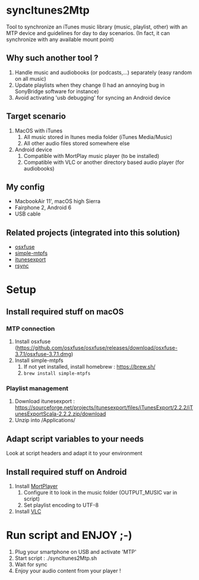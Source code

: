 # syncItunes2Mtp
Tool to synchronize an iTunes music library (music, playlist, other) with an MTP device and guidelines for day to day scenarios.
(In fact, it can synchronize with any available mount point)

## Why such another tool ?
1. Handle music and audiobooks (or podcasts,...) separately (easy random on all music)
2. Update playlists when they change (I had an annoying bug in SonyBridge software for instance)
3. Avoid activating 'usb debugging' for syncing an Android device

## Target scenario
1. MacOS with iTunes
   1. All music stored in Itunes media folder (iTunes Media/Music)
   1. All other audio files stored somewhere else
1. Android device
   1. Compatible with MortPlay music player (to be installed)
   1. Compatible with VLC or another directory based audio player (for audiobooks)
  
## My config
* MacbookAir 11', macOS high Sierra
* Fairphone 2, Android 6
* USB cable

## Related projects (integrated into this solution)
* [osxfuse](https://github.com/osxfuse/osxfuse)
* [simple-mtpfs](https://github.com/phatina/simple-mtpfs)
* [itunesexport](http://www.ericdaugherty.com/dev/itunesexport/)
* [rsync](https://rsync.samba.org/)

# Setup
## Install required stuff on macOS
### MTP connection
1. Install osxfuse (https://github.com/osxfuse/osxfuse/releases/download/osxfuse-3.7.1/osxfuse-3.7.1.dmg)
1. Install simple-mtpfs
   1. If not yet installed, install homebrew : https://brew.sh/
   1.  `brew install simple-mtpfs`
### Playlist management
1. Download itunesexport : https://sourceforge.net/projects/itunesexport/files/iTunesExport/2.2.2/iTunesExportScala-2.2.2.zip/download
1. Unzip into /Applications/
  
## Adapt script variables to your needs
Look at script headers and adapt it to your environment

## Install required stuff on Android
1. Install [MortPlayer](https://play.google.com/store/apps/details?id=de.stohelit.folderplayer)
   1. Configure it to look in the music folder (OUTPUT_MUSIC var in script)
   1. Set playlist encoding to UTF-8
1. Install [VLC](https://play.google.com/store/apps/details?id=org.videolan.vlc)

# Run script and ENJOY ;-)
1. Plug your smartphone on USB and activate 'MTP'
1. Start script : ./syncItunes2Mtp.sh
1. Wait for sync
1. Enjoy your audio content from your player !
